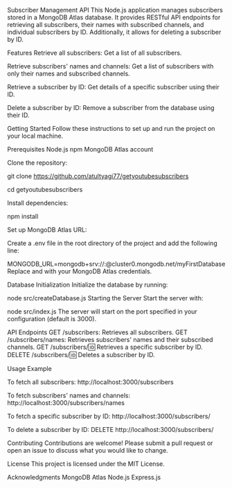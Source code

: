 Subscriber Management API
This Node.js application manages subscribers stored in a MongoDB Atlas database. It provides RESTful API endpoints for retrieving all subscribers, their names with subscribed channels, and individual subscribers by ID. Additionally, it allows for deleting a subscriber by ID.

Features
Retrieve all subscribers: Get a list of all subscribers.

Retrieve subscribers' names and channels: Get a list of subscribers with only their names and subscribed channels.

Retrieve a subscriber by ID: Get details of a specific subscriber using their ID.

Delete a subscriber by ID: Remove a subscriber from the database using their ID.

Getting Started
Follow these instructions to set up and run the project on your local machine.

Prerequisites
Node.js
npm
MongoDB Atlas account

Clone the repository:

git clone https://github.com/atultyagi77/getyoutubesubscribers

cd getyoutubesubscribers

Install dependencies:

npm install

Set up MongoDB Atlas URL:

Create a .env file in the root directory of the project and add the following line:


MONGODB_URL=mongodb+srv://<username>:<password>@cluster0.mongodb.net/myFirstDatabase
Replace <username> and <password> with your MongoDB Atlas credentials.

Database Initialization
Initialize the database by running:


node src/createDatabase.js
Starting the Server
Start the server with:


node src/index.js
The server will start on the port specified in your configuration (default is 3000).

API Endpoints
GET /subscribers: Retrieves all subscribers.
GET /subscribers/names: Retrieves subscribers' names and their subscribed channels.
GET /subscribers/:id: Retrieves a specific subscriber by ID.
DELETE /subscribers/:id: Deletes a subscriber by ID.

Usage Example

To fetch all subscribers:
http://localhost:3000/subscribers


To fetch subscribers' names and channels:
http://localhost:3000/subscribers/names


To fetch a specific subscriber by ID:
http://localhost:3000/subscribers/<id>


To delete a subscriber by ID:
DELETE http://localhost:3000/subscribers/<id>

Contributing
Contributions are welcome! Please submit a pull request or open an issue to discuss what you would like to change.

License
This project is licensed under the MIT License.

Acknowledgments
MongoDB Atlas
Node.js
Express.js

